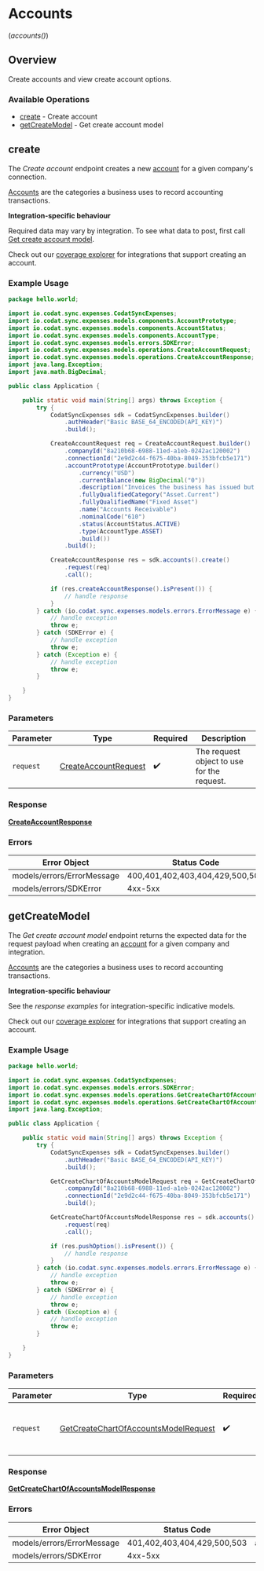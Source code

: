 # Accounts
(*accounts()*)

## Overview

Create accounts and view create account options.

### Available Operations

* [create](#create) - Create account
* [getCreateModel](#getcreatemodel) - Get create account model

## create

The *Create account* endpoint creates a new [account](https://docs.codat.io/sync-for-expenses-api#/schemas/Account) for a given company's connection.

[Accounts](https://docs.codat.io/sync-for-expenses-api#/schemas/Account) are the categories a business uses to record accounting transactions.

**Integration-specific behaviour**

Required data may vary by integration. To see what data to post, first call [Get create account model](https://docs.codat.io/sync-for-expenses-api#/operations/get-create-chartOfAccounts-model).

Check out our [coverage explorer](https://knowledge.codat.io/supported-features/accounting?view=tab-by-data-type&dataType=chartOfAccounts) for integrations that support creating an account.


### Example Usage

```java
package hello.world;

import io.codat.sync.expenses.CodatSyncExpenses;
import io.codat.sync.expenses.models.components.AccountPrototype;
import io.codat.sync.expenses.models.components.AccountStatus;
import io.codat.sync.expenses.models.components.AccountType;
import io.codat.sync.expenses.models.errors.SDKError;
import io.codat.sync.expenses.models.operations.CreateAccountRequest;
import io.codat.sync.expenses.models.operations.CreateAccountResponse;
import java.lang.Exception;
import java.math.BigDecimal;

public class Application {

    public static void main(String[] args) throws Exception {
        try {
            CodatSyncExpenses sdk = CodatSyncExpenses.builder()
                .authHeader("Basic BASE_64_ENCODED(API_KEY)")
                .build();

            CreateAccountRequest req = CreateAccountRequest.builder()
                .companyId("8a210b68-6988-11ed-a1eb-0242ac120002")
                .connectionId("2e9d2c44-f675-40ba-8049-353bfcb5e171")
                .accountPrototype(AccountPrototype.builder()
                    .currency("USD")
                    .currentBalance(new BigDecimal("0"))
                    .description("Invoices the business has issued but has not yet collected payment on.")
                    .fullyQualifiedCategory("Asset.Current")
                    .fullyQualifiedName("Fixed Asset")
                    .name("Accounts Receivable")
                    .nominalCode("610")
                    .status(AccountStatus.ACTIVE)
                    .type(AccountType.ASSET)
                    .build())
                .build();

            CreateAccountResponse res = sdk.accounts().create()
                .request(req)
                .call();

            if (res.createAccountResponse().isPresent()) {
                // handle response
            }
        } catch (io.codat.sync.expenses.models.errors.ErrorMessage e) {
            // handle exception
            throw e;
        } catch (SDKError e) {
            // handle exception
            throw e;
        } catch (Exception e) {
            // handle exception
            throw e;
        }

    }
}
```

### Parameters

| Parameter                                                               | Type                                                                    | Required                                                                | Description                                                             |
| ----------------------------------------------------------------------- | ----------------------------------------------------------------------- | ----------------------------------------------------------------------- | ----------------------------------------------------------------------- |
| `request`                                                               | [CreateAccountRequest](../../models/operations/CreateAccountRequest.md) | :heavy_check_mark:                                                      | The request object to use for the request.                              |

### Response

**[CreateAccountResponse](../../models/operations/CreateAccountResponse.md)**

### Errors

| Error Object                    | Status Code                     | Content Type                    |
| ------------------------------- | ------------------------------- | ------------------------------- |
| models/errors/ErrorMessage      | 400,401,402,403,404,429,500,503 | application/json                |
| models/errors/SDKError          | 4xx-5xx                         | \*\/*                           |


## getCreateModel

The *Get create account model* endpoint returns the expected data for the request payload when creating an [account](https://docs.codat.io/sync-for-expenses-api#/schemas/Account) for a given company and integration.

[Accounts](https://docs.codat.io/sync-for-expenses-api#/schemas/Account) are the categories a business uses to record accounting transactions.

**Integration-specific behaviour**

See the *response examples* for integration-specific indicative models.

Check out our [coverage explorer](https://knowledge.codat.io/supported-features/accounting?view=tab-by-data-type&dataType=chartOfAccounts) for integrations that support creating an account.


### Example Usage

```java
package hello.world;

import io.codat.sync.expenses.CodatSyncExpenses;
import io.codat.sync.expenses.models.errors.SDKError;
import io.codat.sync.expenses.models.operations.GetCreateChartOfAccountsModelRequest;
import io.codat.sync.expenses.models.operations.GetCreateChartOfAccountsModelResponse;
import java.lang.Exception;

public class Application {

    public static void main(String[] args) throws Exception {
        try {
            CodatSyncExpenses sdk = CodatSyncExpenses.builder()
                .authHeader("Basic BASE_64_ENCODED(API_KEY)")
                .build();

            GetCreateChartOfAccountsModelRequest req = GetCreateChartOfAccountsModelRequest.builder()
                .companyId("8a210b68-6988-11ed-a1eb-0242ac120002")
                .connectionId("2e9d2c44-f675-40ba-8049-353bfcb5e171")
                .build();

            GetCreateChartOfAccountsModelResponse res = sdk.accounts().getCreateModel()
                .request(req)
                .call();

            if (res.pushOption().isPresent()) {
                // handle response
            }
        } catch (io.codat.sync.expenses.models.errors.ErrorMessage e) {
            // handle exception
            throw e;
        } catch (SDKError e) {
            // handle exception
            throw e;
        } catch (Exception e) {
            // handle exception
            throw e;
        }

    }
}
```

### Parameters

| Parameter                                                                                               | Type                                                                                                    | Required                                                                                                | Description                                                                                             |
| ------------------------------------------------------------------------------------------------------- | ------------------------------------------------------------------------------------------------------- | ------------------------------------------------------------------------------------------------------- | ------------------------------------------------------------------------------------------------------- |
| `request`                                                                                               | [GetCreateChartOfAccountsModelRequest](../../models/operations/GetCreateChartOfAccountsModelRequest.md) | :heavy_check_mark:                                                                                      | The request object to use for the request.                                                              |

### Response

**[GetCreateChartOfAccountsModelResponse](../../models/operations/GetCreateChartOfAccountsModelResponse.md)**

### Errors

| Error Object                | Status Code                 | Content Type                |
| --------------------------- | --------------------------- | --------------------------- |
| models/errors/ErrorMessage  | 401,402,403,404,429,500,503 | application/json            |
| models/errors/SDKError      | 4xx-5xx                     | \*\/*                       |
